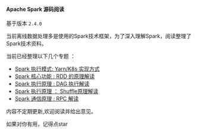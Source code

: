 #### Apache Spark 源码阅读

基于版本 `2.4.0`

当前离线数据处理多是使用的Spark技术框架，为了深入理解Spark，阅读整理了Spark技术资料。

当前已经整理以下几个专题 ： 

- [Spark 执行模式: Yarn/K8s 实现方式](https://aiden-dong.github.io/2019/12/23/Spark%E6%BA%90%E7%A0%81%E4%B9%8B%E8%B5%84%E6%BA%90%E7%AE%A1%E7%90%86/)
- [Spark 核心功能 : RDD 的原理解读](https://aiden-dong.github.io/2023/08/26/SparkRDD-%E8%A7%A3%E8%AF%BB/)
- [Spark 执行原理 : DAG 执行解读](https://aiden-dong.github.io/2019/12/09/spark%E6%BA%90%E7%A0%81%E4%B9%8B%E8%B0%83%E5%BA%A6%E7%AF%87/)
- [Spark 执行原理 ： Shuffle原理解读](https://aiden-dong.github.io/2023/09/28/SparkShuffle%E8%A7%A3%E8%AF%BB/)
- [Spark 通信原理 : RPC 解读](https://aiden-dong.github.io/2019/12/12/spark%E6%BA%90%E7%A0%81%E4%B9%8BRPC%E7%AF%87/)

内容不定期更新,欢迎阅读并给出意见。

如果对你有用，记得点star